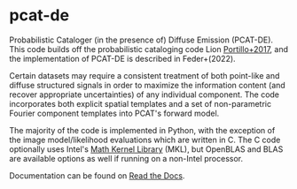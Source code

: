 # pcat-de
Probabilistic Cataloger (in the presence of) Diffuse Emission (PCAT-DE). This code builds off the probabilistic cataloging code Lion [Portillo+2017](https://iopscience.iop.org/article/10.3847/1538-3881/aa8565/pdf), and the implementation of PCAT-DE is described in Feder+(2022). 

Certain datasets may require a consistent treatment of both point-like and diffuse structured signals in order to maximize the information content (and recover appropriate uncertainties) of any individual component. The code incorporates both explicit spatial templates and a set of non-parametric Fourier component templates into PCAT's forward model.

The majority of the code is implemented in Python, with the exception of the image model/likelihood evaluations which are written in C. The C code optionally uses Intel's [Math Kernel Library](https://www.intel.com/content/www/us/en/develop/documentation/get-started-with-mkl-for-dpcpp/top.html) (MKL), but OpenBLAS and BLAS are available options as well if running on a non-Intel processor.

Documentation can be found on [Read the Docs](https://pcat-de.readthedocs.io).

